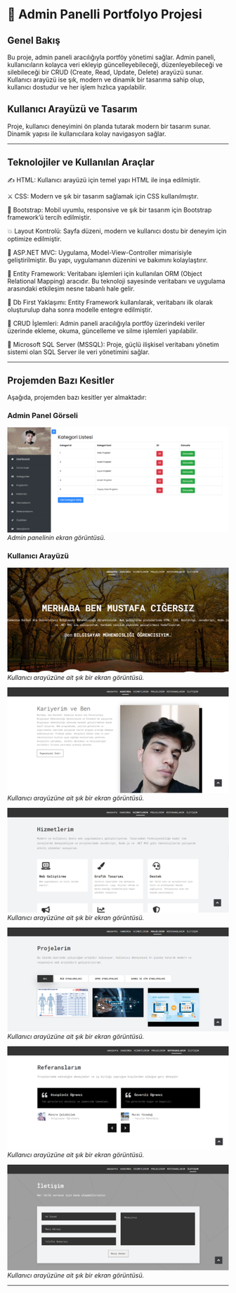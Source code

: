 ﻿# 🥇 Admin Panelli Portfolyo Projesi

## Genel Bakış
Bu proje, admin paneli aracılığıyla portföy yönetimi sağlar. Admin paneli, kullanıcıların kolayca veri ekleyip güncelleyebileceği, düzenleyebileceği ve silebileceği bir CRUD (Create, Read, Update, Delete) arayüzü sunar. Kullanıcı arayüzü ise şık, modern ve dinamik bir tasarıma sahip olup, kullanıcı dostudur ve her işlem hızlıca yapılabilir.

## Kullanıcı Arayüzü ve Tasarım
Proje, kullanıcı deneyimini ön planda tutarak modern bir tasarım sunar. Dinamik yapısı ile kullanıcılara kolay navigasyon sağlar.

---

## Teknolojiler ve Kullanılan Araçlar

✍️ HTML: Kullanıcı arayüzü için temel yapı HTML ile inşa edilmiştir.

⚔️ CSS: Modern ve şık bir tasarım sağlamak için CSS kullanılmıştır.

📑 Bootstrap: Mobil uyumlu, responsive ve şık bir tasarım için Bootstrap framework’ü tercih edilmiştir.

💥 Layout Kontrolü: Sayfa düzeni, modern ve kullanıcı dostu bir deneyim için optimize edilmiştir.

💢 ASP.NET MVC: Uygulama, Model-View-Controller mimarisiyle geliştirilmiştir. Bu yapı, uygulamanın düzenini ve bakımını kolaylaştırır.

📖 Entity Framework: Veritabanı işlemleri için kullanılan ORM (Object Relational Mapping) aracıdır. Bu teknoloji sayesinde veritabanı ve uygulama arasındaki etkileşim nesne tabanlı hale gelir.

🏹 Db First Yaklaşımı: Entity Framework kullanılarak, veritabanı ilk olarak oluşturulup daha sonra modelle entegre edilmiştir.

🔖 CRUD İşlemleri: Admin paneli aracılığıyla portföy üzerindeki veriler üzerinde ekleme, okuma, güncelleme ve silme işlemleri yapılabilir.

🎯 Microsoft SQL Server (MSSQL): Proje, güçlü ilişkisel veritabanı yönetim sistemi olan SQL Server ile veri yönetimini sağlar.

---

## Projemden Bazı Kesitler

Aşağıda, projemden bazı kesitler yer almaktadır:

### Admin Panel Görseli

![Admin Panel Görseli](Images/admin7.png)  
*Admin panelinin ekran görüntüsü.*

### Kullanıcı Arayüzü

![Kullanıcı Arayüzü Görseli](Images/admin1.png)  
*Kullanıcı arayüzüne ait şık bir ekran görüntüsü.*

![Kullanıcı Arayüzü Görseli](Images/admin2.png)  
*Kullanıcı arayüzüne ait şık bir ekran görüntüsü.*

![Kullanıcı Arayüzü Görseli](Images/admin3.png)  
*Kullanıcı arayüzüne ait şık bir ekran görüntüsü.*

![Kullanıcı Arayüzü Görseli](Images/admin4.png)  
*Kullanıcı arayüzüne ait şık bir ekran görüntüsü.*

![Kullanıcı Arayüzü Görseli](Images/admin5.png)  
*Kullanıcı arayüzüne ait şık bir ekran görüntüsü.*

![Kullanıcı Arayüzü Görseli](Images/admin6.png)  
*Kullanıcı arayüzüne ait şık bir ekran görüntüsü.*

---
